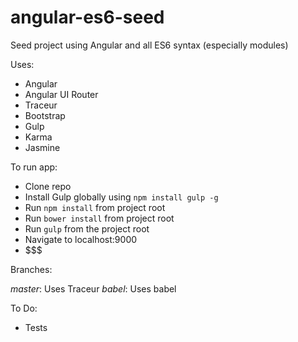 angular-es6-seed
================

Seed project using Angular and all ES6 syntax (especially modules)

Uses:

* Angular
* Angular UI Router
* Traceur
* Bootstrap
* Gulp
* Karma
* Jasmine


To run app:

* Clone repo
* Install Gulp globally using `npm install gulp -g`
* Run `npm install` from project root
* Run `bower install` from project root
* Run `gulp` from the project root
* Navigate to localhost:9000
* $$$

Branches:

_master_: Uses Traceur
_babel_: Uses babel


To Do:

* Tests
